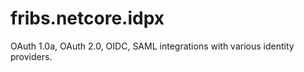 # fribs.netcore.idpx
OAuth 1.0a, OAuth 2.0, OIDC, SAML integrations with various identity providers. 
